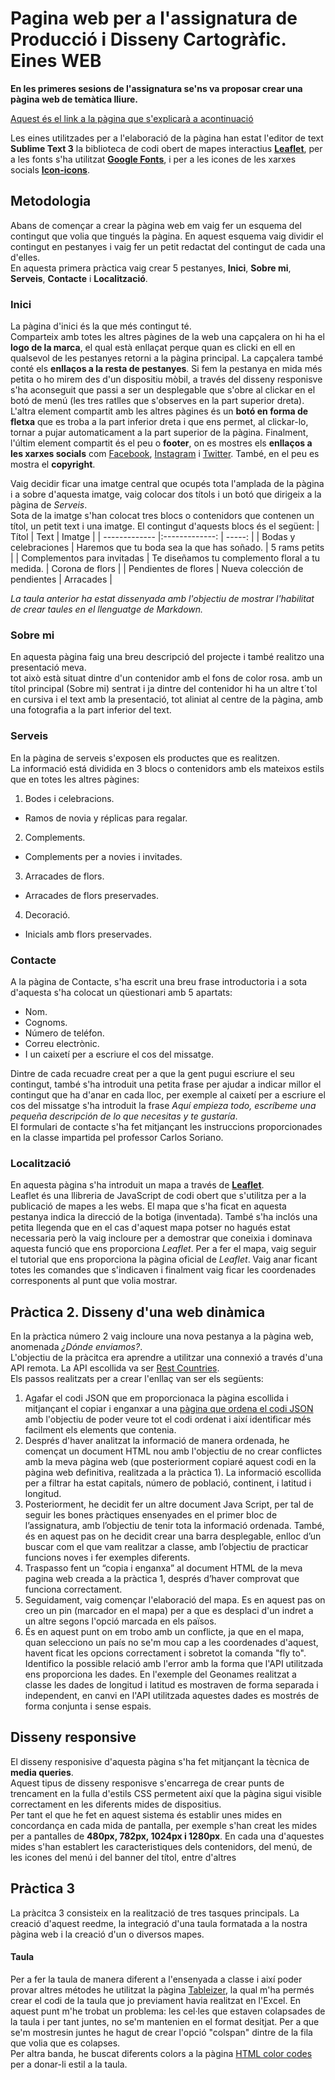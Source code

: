 # Pagina web per a l'assignatura de Producció i Disseny Cartogràfic. Eines WEB
__En les primeres sesions de l'assignatura se'ns va proposar crear una pàgina web de temàtica lliure.__     

[Aquest és el link a la pàgina que s'explicarà a acontinuació](https://marinamartin.github.io/practicanum1/)  

Les eines utilitzades per a l'elaboració de la pàgina han estat l'editor de text __Sublime Text 3__ la biblioteca de codi obert de mapes interactius [__Leaflet__](https://leafletjs.com/), per a les fonts s'ha utilitzat [__Google Fonts__](https://fonts.google.com/), i per a les icones de les xarxes socials [__Icon-icons__](https://icon-icons.com/es/). 

## Metodologia
Abans de començar a crear la pàgina web em vaig fer un esquema del contingut que volia que tingués la pàgina. En aquest esquema vaig dividir el contingut en pestanyes i vaig fer un petit redactat del contingut de cada una d'elles.  
En aquesta primera pràctica vaig crear 5 pestanyes, __Inici__, __Sobre mi__, __Serveis__, __Contacte__ i __Localització__.

### Inici
La pàgina d'inici és la que més contingut té.  
Comparteix amb totes les altres pàgines de la web una capçalera on hi ha el __logo de la marca__, el qual està enllaçat perque quan es clicki en ell en qualsevol de les pestanyes retorni a la pàgina principal. La capçalera també conté els __enllaços a la resta de pestanyes__. Si fem la pestanya en mida més petita o ho mirem des d'un dispositiu mòbil, a través del disseny responisve s'ha aconseguit que passi a ser un desplegable que s'obre al clickar en el botó de menú (les tres ratlles que s'observes en la part superior dreta). L'altra element compartit amb les altres pàgines és un __botó en forma de fletxa__ que es troba a la part inferior dreta i que ens permet, al clickar-lo, tornar a pujar automaticament a la part superior de la pàgina. Finalment, l'últim element compartit és el peu o __footer__, on es mostres els __enllaços a les xarxes socials__ com [Facebook](https://www.facebook.com/), [Instagram](https://www.instagram.com/) i [Twitter](https://twitter.com/). També, en el peu es mostra el __copyright__. 

Vaig decidir ficar una imatge central que ocupés tota l'amplada de la pàgina i a sobre d'aquesta imatge, vaig colocar dos títols i un botó que dirigeix a la pàgina de _Serveis_.  
Sota de la imatge s'han colocat tres blocs o contenidors que contenen un títol, un petit text i una imatge. El contingut d'aquests blocs és el següent:
| Títol                         | Text                                          | Imatge          |
| -------------                 |:-------------:                                | -----:          |
| Bodas y celebraciones       | Haremos que tu boda sea la que has soñado.      | 5 rams petits   |
| Complementos para invitadas | Te diseñamos tu complemento floral a tu medida. |   Corona de flors   |
| Pendientes de flores        | Nueva colección de pendientes                   |   Arracades     |  

_La taula anterior ha estat dissenyada amb l'objectiu de mostrar l'habilitat de crear taules en el llenguatge de Markdown._  

### Sobre mi
En aquesta pàgina faig una breu descripció del projecte i també realitzo una presentació meva.  
tot això està situat dintre d'un contenidor amb el fons de color rosa. amb un títol principal (Sobre mi) sentrat i ja dintre del contenidor hi ha un altre t´tol en cursiva i el text amb la presentació, tot aliniat al centre de la pàgina, amb una fotografia a la part inferior del text. 

### Serveis
En la pàgina de serveis s'exposen els productes que es realitzen.  
La informació está dividida en 3 blocs o contenidors amb els mateixos estils que en totes les altres pàgines:

1. Bodes i celebracions.
+ Ramos de novia y réplicas para regalar.
2. Complements.
+ Complements per a novies i invitades.
3. Arracades de flors.
+ Arracades de flors preservades.
4. Decoració.
+ Inicials amb flors preservades.  


### Contacte  
A la pàgina de Contacte, s'ha escrit una breu frase introductoria i a sota d'aquesta s'ha colocat un qüestionari amb 5 apartats:
+ Nom.
+ Cognoms.
+ Número de teléfon.
+ Correu electrònic.
+ I un caixetí per a escriure el cos del missatge.  

Dintre de cada recuadre creat per a que la gent pugui escriure el seu contingut, també s'ha introduit una petita frase per ajudar a indicar millor el contingut que ha d'anar en cada lloc, per exemple al caixetí per a escriure el cos del missatge s'ha introduit la frase _Aquí empieza todo, escríbeme una pequeña descripción de lo que necesitas y te gustaría_.  
El formulari de contacte s'ha fet mitjançant les instruccions proporcionades en la classe impartida pel professor Carlos Soriano.  


### Localització 
En aquesta pàgina s'ha introduit un mapa a través de [__Leaflet__](https://leafletjs.com/).  
Leaflet és una llibreria de JavaScript de codi obert que s'utilitza per a la publicació de mapes a les webs. 
El mapa que s'ha ficat en aquesta pestanya indica la direcció de la botiga (inventada). També s'ha inclós una petita llegenda que en el cas d'aquest mapa potser no hagués estat necessaria però la vaig incloure per a demostrar que coneixia i dominava aquesta funció que ens proporciona _Leaflet_. 
Per a fer el mapa, vaig seguir el tutorial que ens proporciona la pàgina oficial de _Leaflet_. Vaig anar ficant totes les comandes que s'indicaven i finalment vaig ficar les coordenades corresponents al punt que volia mostrar.  


## Pràctica 2. Disseny d'una web dinàmica
En la pràctica número 2 vaig incloure una nova pestanya a la pàgina web, anomenada _¿Dónde enviamos?_.  
L'objectiu de la pràcitca era aprendre a utilitzar una connexió a través d'una API remota. La API escollida va ser [Rest Countries](https://restcountries.eu/).  
Els passos realitzats per a crear l'enllaç van ser els següents:
1. Agafar el codi JSON que em proporcionaca la pàgina escollida i mitjançant el copiar i enganxar a una [pàgina que ordena el codi JSON](https://codebeautify.org/jsonviewer) amb l'objectiu de poder veure tot el codi ordenat i així identificar més facilment els elements que contenia.  
2. Després d'haver analitzat la informació de manera ordenada, he començat un document HTML nou amb l'objectiu de no crear conflictes amb la meva pàgina web (que posteriorment copiaré aquest codi en la pàgina web definitiva, realitzada a la pràctica 1). La informació escollida per a filtrar ha estat capitals, número de població, continent, i latitud i longitud.
3. Posteriorment, he decidit fer un altre document Java Script, per tal de seguir les bones pràctiques ensenyades en el primer bloc de l’assignatura, amb l’objectiu de tenir tota la informació ordenada. També, és en aquest pas on he decidit crear una barra desplegable, enlloc d’un buscar com el que vam realitzar a classe, amb l’objectiu de practicar funcions noves i fer exemples diferents.
4. Traspasso fent un “copia i enganxa” al document HTML de la meva pagina web creada a la pràctica 1, després d’haver comprovat que funciona correctament.
5. Seguidament, vaig començar l'elaboració del mapa. Es en aquest pas on creo un pin (marcador en el mapa) per a que es desplaci d'un indret a un altre segons l'opció marcada en els països. 
6. És en aquest punt on em trobo amb un conflicte, ja que en el mapa, quan selecciono un país no se'm mou cap a les coordenades d'aquest, havent ficat les opcions correctament i sobretot la comanda "fly to". Identifico la possible relació amb l'error amb la forma que l'API utilitzada ens proporciona les dades. En l'exemple del Geonames realitzat a classe les dades de longitud i latitud es mostraven de forma separada i independent, en canvi en l'API utilitzada aquestes dades es mostrés de forma conjunta i sense espais.  

## Disseny responsive
El disseny responisive d'aquesta pàgina s'ha fet mitjançant la tècnica de __media queries__.  
Aquest tipus de disseny responisve s'encarrega de crear punts de trencament en la fulla d'estils CSS permetent així que la pàgina sigui visible correctament en les diferents mides de dispositius.  
Per tant el que he fet en aquest sistema és establir unes mides en concordança en cada mida de pantalla, per exemple s'han creat les mides per a pantalles de __480px, 782px, 1024px i 1280px__.  En cada una d'aquestes mides s'han establert les caracteristiques dels contenidors, del menú, de les icones del menú i del banner del títol, entre d'altres


## Pràctica 3
La pràcitca 3 consisteix en la realització de tres tasques principals. La creació d'aquest reedme, la integració d'una taula formatada a la nostra pàgina web i la creació d'un o diversos mapes. 
#### Taula  
Per a fer la taula de manera diferent a l'ensenyada a classe i així poder provar altres métodes he utilitzat la pàgina [Tableizer](https://tableizer.journalistopia.com/tableizer.php), la qual m'ha permés crear el codi de la taula que jo previament havia realitzat en l'Excel. En aquest punt m'he trobat un problema: les cel·les que estaven colapsades de la taula i per tant juntes, no se'm mantenien en el format desitjat. Per a que se'm mostresin juntes he hagut de crear l'opció "colspan" dintre de la fila que volia que es colapses.  
Per altra banda, he buscat diferents colors a la pàgina [HTML color codes](https://htmlcolorcodes.com/es/) per a donar-li estil a la taula. 


